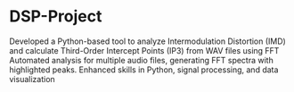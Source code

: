 # DSP-Project
Developed a Python-based tool to analyze Intermodulation Distortion (IMD)
and calculate Third-Order Intercept Points (IP3) from WAV files using FFT
Automated analysis for multiple audio files, generating FFT spectra with
highlighted peaks.
Enhanced skills in Python, signal processing, and data visualization

